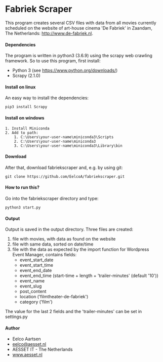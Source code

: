 # Fabriek Scraper

This program creates several CSV files with data from all movies currently scheduled 
on the website of art-house cinema 'De Fabriek' in Zaandam, The Netherlands: http://www.de-fabriek.nl. 

#### Dependencies
The program is written in python3 (3.6.9) using the scrapy web crawling framework. So to use this
program, first install:

* Python 3 (see https://www.python.org/downloads/)
* Scrapy (2.1.0)

#### Install on linux

An easy way to install the dependencies:
```
pip3 install Scrapy
```

#### Install on windows
```
1. Install Miniconda
2. Add to path:
    1. C:\Users\your-user-name\miniconda3\Scripts
    2. C:\Users\your-user-name\miniconda3
    3. C:\Users\your-user-name\miniconda3\Library\bin
```

#### Download 
After that, download fabriekscraper and, e.g. by using git:
```
git clone https://github.com/EelcoA/fabriekscraper.git
```

#### How to run this?
Go into the fabriekscraper directory and type:
```
python3 start.py
```

#### Output
Output is saved in the output directory. Three files are created:

1. file with movies, with data as found on the website
2. file with same data, sorted on date/time
3. file with the data as expected by the import function for Wordpress Event Manager,
contains fields:
    - event_start_date
    - event_start_time
    - event_end_date
    - event_end_time (start-time + length + 'trailer-minutes' (default '10'))
    - event_name
    - event_slug
    - post_content
    - location ('filmtheater-de-fabriek')
    - category ('film')

The value for the last 2 fields and the 'trailer-minutes' can be set in settings.py
    
#### Author
- Eelco Aartsen
- eelco@aesset.nl
- AESSET IT - The Netherlands
- www.aesset.nl


